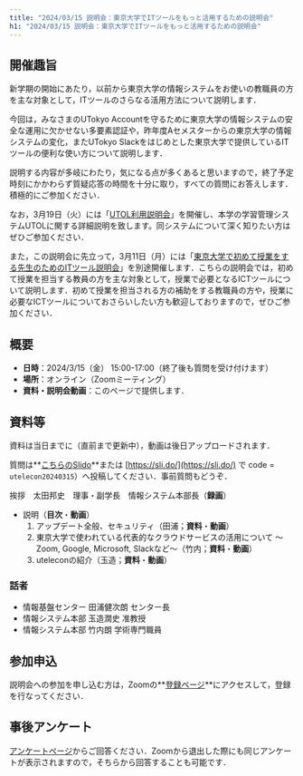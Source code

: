 ```yaml
---
title: "2024/03/15 説明会：東京大学でITツールをもっと活用するための説明会"
h1: "2024/03/15 説明会：東京大学でITツールをもっと活用するための説明会"
---
```


## 開催趣旨
新学期の開始にあたり，以前から東京大学の情報システムをお使いの教職員の方を主な対象として，ITツールのさらなる活用方法について説明します．

今回は，みなさまのUTokyo Accountを守るために東京大学の情報システムの安全な運用に欠かせない多要素認証や，昨年度Aセメスターからの東京大学の情報システムの変化，またUTokyo Slackをはじめとした東京大学で提供しているITツールの便利な使い方について説明します．

説明する内容が多岐にわたり，気になる点が多くあると思いますので，終了予定時刻にかかわらず質疑応答の時間を十分に取り，すべての質問にお答えします．積極的にご参加ください．

なお，3月19日（火）には「[UTOL利用説明会](https://www.ecc.u-tokyo.ac.jp/announcement/2024/02/13_3613.html)」を開催し、本学の学習管理システムUTOLに関する詳細説明を致します。同システムについて深く知りたい方はぜひご参加ください．

また，この説明会に先立って，3月11日（月）には「[東京大学で初めて授業をする先生のためのITツール説明会](/events/2024-03-11/)」を別途開催します．こちらの説明会では，初めて授業を担当する教員の方を主な対象として，授業で必要となるICTツールについて説明します．初めて授業を担当される方の補助をする教職員の方や，授業に必要なICTツールについておさらいしたい方も歓迎しておりますので，ぜひご参加ください．

## 概要
- **日時**：2024/3/15（金） 15:00-17:00（終了後も質問を受け付けます）
- **場所**：オンライン（Zoomミーティング）
- **資料・説明会動画**：このページで提供します．

## 資料等
資料は当日までに（直前まで更新中），動画は後日アップロードされます．

質問は**[こちらのSlido](https://app.sli.do/event/p3mS9CyMoNBZt6dwbn94sU)**または [https://sli.do/](https://sli.do/) で code = `utelecon20240315`）へ投稿してください．事前質問もどうぞ．

挨拶　太田邦史　理事・副学長　情報システム本部長（**録画**）
- 説明（**目次**・**動画**）
    1. アップデート全般、セキュリティ（田浦；**資料**・**動画**）
    1. 東京大学で使われている代表的なクラウドサービスの活用について ～Zoom, Google, Microsoft, Slackなど～（竹内；**資料**・**動画**）
    1. uteleconの紹介（玉造；**資料**・**動画**）

### 話者
- 情報基盤センター 田浦健次朗 センター長
- 情報システム本部 玉造潤史 准教授
- 情報システム本部 竹内朗 学術専門職員

## 参加申込
説明会への参加を申し込む方は，Zoomの**[登録ページ](https://u-tokyo-ac-jp.zoom.us/meeting/register/tZApduGsrDsjHNcVpxpk5zrbvcQqP0P3hEvq)**にアクセスして，登録を行なってください．

## 事後アンケート
[アンケートページ](https://forms.office.com/r/4MNAFqRCza)からご回答ください．Zoomから退出した際にも同じアンケートが表示されますので，そちらから回答することも可能です．
